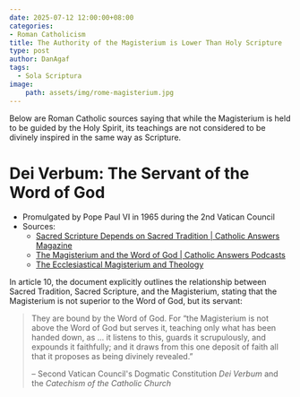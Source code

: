 ```yaml
---
date: 2025-07-12 12:00:00+08:00
categories:
- Roman Catholicism
title: The Authority of the Magisterium is Lower Than Holy Scripture
type: post
author: DanAgaf
tags:
  - Sola Scriptura
image:
    path: assets/img/rome-magisterium.jpg
---
```


Below are Roman Catholic sources saying that while the Magisterium is held to be guided by the Holy Spirit, its teachings are not considered to be divinely inspired in the same way as Scripture.

# Dei Verbum: The Servant of the Word of God
- Promulgated by Pope Paul VI in 1965 during the 2nd Vatican Council
- Sources:
	- [Sacred Scripture Depends on Sacred Tradition \| Catholic Answers Magazine](https://www.catholic.com/magazine/print-edition/sacred-scripture-depends-on-sacred-tradition)
	- [The Magisterium and the Word of God \| Catholic Answers Podcasts](https://www.catholic.com/audio/ddp/the-magisterium-and-the-word-of-god)
	- [The Ecclesiastical Magisterium and Theology](https://www.vatican.va/roman_curia/congregations/cfaith/cti_documents/rc_cti_1975_magistero-teologia_en.html)

In article 10, the document explicitly outlines the relationship between Sacred Tradition, Sacred Scripture, and the Magisterium, stating that the Magisterium is not superior to the Word of God, but its servant:

> They are bound by the Word of God. For “the Magisterium is not above the Word of God but serves it, teaching only what has been handed down, as ... it listens to this, guards it scrupulously, and expounds it faithfully; and it draws from this one deposit of faith all that it proposes as being divinely revealed.”
>
> – Second Vatican Council's Dogmatic Constitution _Dei Verbum_ and the _Catechism of the Catholic Church_